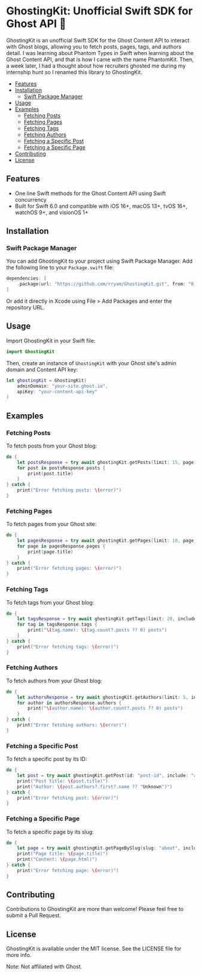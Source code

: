 # GhostingKit: Unofficial Swift SDK for Ghost API 👻

GhostingKit is an unofficial Swift SDK for the Ghost Content API to interact with Ghost blogs, allowing you to fetch posts, pages, tags, and authors detail. I was learning about Phantom Types in Swift when learning about the Ghost Content API, and that is how I came with the name PhantomKit. Then, a week later, I had a thought about how recruiters ghosted me during my internship hunt so I renamed this library to GhostingKit.

- [Features](#features)
- [Installation](#installation)
  - [Swift Package Manager](#swift-package-manager)
- [Usage](#usage)
- [Examples](#examples)
  - [Fetching Posts](#fetching-posts)
  - [Fetching Pages](#fetching-pages)
  - [Fetching Tags](#fetching-tags)
  - [Fetching Authors](#fetching-authors)
  - [Fetching a Specific Post](#fetching-a-specific-post)
  - [Fetching a Specific Page](#fetching-a-specific-page)
- [Contributing](#contributing)
- [License](#license)

## Features

- One line Swift methods for the Ghost Content API using Swift concurrency
- Built for Swift 6.0 and compatible with iOS 16+, macOS 13+, tvOS 16+, watchOS 9+, and visionOS 1+

## Installation

### Swift Package Manager

You can add GhostingKit to your project using Swift Package Manager. Add the following line to your `Package.swift` file:

```swift
dependencies: [
    .package(url: "https://github.com/rryam/GhostingKit.git", from: "0.1.0")
]
```

Or add it directly in Xcode using File > Add Packages and enter the repository URL.

## Usage

Import GhostingKit in your Swift file:

```swift
import GhostingKit
```

Then, create an instance of `GhostingKit` with your Ghost site's admin domain and Content API key:

```swift
let ghostingKit = GhostingKit(
    adminDomain: "your-site.ghost.io",
    apiKey: "your-content-api-key"
)
```

## Examples

### Fetching Posts

To fetch posts from your Ghost blog:

```swift
do {
    let postsResponse = try await ghostingKit.getPosts(limit: 15, page: 1)
    for post in postsResponse.posts {
        print(post.title)
    }
} catch {
    print("Error fetching posts: \(error)")
}
```

### Fetching Pages

To fetch pages from your Ghost site:

```swift
do {
    let pagesResponse = try await ghostingKit.getPages(limit: 10, page: 1)
    for page in pagesResponse.pages {
        print(page.title)
    }
} catch {
    print("Error fetching pages: \(error)")
}
```

### Fetching Tags

To fetch tags from your Ghost blog:

```swift
do {
    let tagsResponse = try await ghostingKit.getTags(limit: 20, include: "count.posts")
    for tag in tagsResponse.tags {
        print("\(tag.name): \(tag.count?.posts ?? 0) posts")
    }
} catch {
    print("Error fetching tags: \(error)")
}
```

### Fetching Authors

To fetch authors from your Ghost blog:

```swift
do {
    let authorsResponse = try await ghostingKit.getAuthors(limit: 5, include: "count.posts")
    for author in authorsResponse.authors {
        print("\(author.name): \(author.count?.posts ?? 0) posts")
    }
} catch {
    print("Error fetching authors: \(error)")
}
```

### Fetching a Specific Post

To fetch a specific post by its ID:

```swift
do {
    let post = try await ghostingKit.getPost(id: "post-id", include: "authors,tags")
    print("Post title: \(post.title)")
    print("Author: \(post.authors?.first?.name ?? "Unknown")")
} catch {
    print("Error fetching post: \(error)")
}
```

### Fetching a Specific Page

To fetch a specific page by its slug:

```swift
do {
    let page = try await ghostingKit.getPageBySlug(slug: "about", include: "authors")
    print("Page title: \(page.title)")
    print("Content: \(page.html)")
} catch {
    print("Error fetching page: \(error)")
}
```

## Contributing

Contributions to GhostingKit are more than welcome! Please feel free to submit a Pull Request.

## License

GhostingKit is available under the MIT license. See the LICENSE file for more info.

Note: Not affiliated with Ghost.
